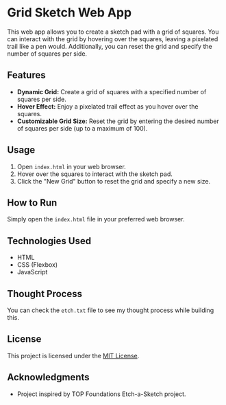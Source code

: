 # Grid Sketch Web App

This web app allows you to create a sketch pad with a grid of squares. You can interact with the grid by hovering over the squares, leaving a pixelated trail like a pen would. Additionally, you can reset the grid and specify the number of squares per side.

## Features

- **Dynamic Grid:** Create a grid of squares with a specified number of squares per side.
- **Hover Effect:** Enjoy a pixelated trail effect as you hover over the squares.
- **Customizable Grid Size:** Reset the grid by entering the desired number of squares per side (up to a maximum of 100).

## Usage

1. Open `index.html` in your web browser.
2. Hover over the squares to interact with the sketch pad.
3. Click the "New Grid" button to reset the grid and specify a new size.

## How to Run

Simply open the `index.html` file in your preferred web browser.

## Technologies Used

- HTML
- CSS (Flexbox)
- JavaScript

## Thought Process

You can check the `etch.txt` file to see my thought process while building this.

## License

This project is licensed under the [MIT License](LICENSE).

## Acknowledgments

- Project inspired by TOP Foundations Etch-a-Sketch project.